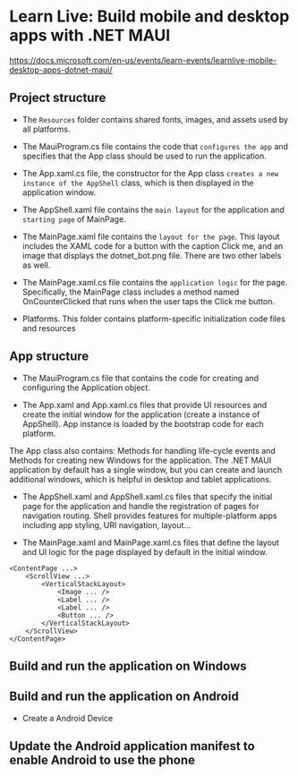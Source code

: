 # Learn Live: Build mobile and desktop apps with .NET MAUI
https://docs.microsoft.com/en-us/events/learn-events/learnlive-mobile-desktop-apps-dotnet-maui/


## Project structure
- The `Resources` folder contains shared fonts, images, and assets used by all platforms.

- The MauiProgram.cs file contains the code that `configures the app` and specifies that the App class should be used to run the application.

- The App.xaml.cs file, the constructor for the App class `creates a new instance of the AppShell` class, which is then displayed in the application window.

- The AppShell.xaml file contains the `main layout` for the application and `starting page` of MainPage.

- The MainPage.xaml file contains the `layout for the page`. This layout includes the XAML code for a button with the caption Click me, and an image that displays the dotnet_bot.png file. There are two other labels as well.

- The MainPage.xaml.cs file contains the `application logic` for the page. Specifically, the MainPage class includes a method named OnCounterClicked that runs when the user taps the Click me button.

- Platforms. This folder contains platform-specific initialization code files and resources

## App structure
- The MauiProgram.cs file that contains the code for creating and configuring the Application object.

- The App.xaml and App.xaml.cs files that provide UI resources and create the initial window for the application (create a instance of AppShell). App instance is loaded by the bootstrap code for each platform.

The App class also contains: Methods for handling life-cycle events and Methods for creating new Windows for the application. The .NET MAUI application by default has a single window, but you can create and launch additional windows, which is helpful in desktop and tablet applications.


- The AppShell.xaml and AppShell.xaml.cs files that specify the initial page for the application and handle the registration of pages for navigation routing. Shell provides features for multiple-platform apps including app styling, URI navigation, layout...

- The MainPage.xaml and MainPage.xaml.cs files that define the layout and UI logic for the page displayed by default in the initial window.
```
<ContentPage ...>
    <ScrollView ...>
        <VerticalStackLayout>
            <Image ... />
            <Label ... />
            <Label ... />
            <Button ... />
        </VerticalStackLayout>
    </ScrollView>
</ContentPage>
```


## Build and run the application on Windows


## Build and run the application on Android
- Create a Android Device


## Update the Android application manifest to enable Android to use the phone